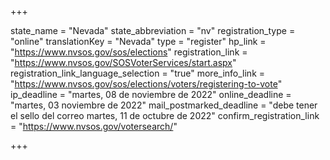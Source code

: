 +++

state_name = "Nevada"
state_abbreviation = "nv"
registration_type = "online"
translationKey = "Nevada"
type = "register"
hp_link = "https://www.nvsos.gov/sos/elections"
registration_link = "https://www.nvsos.gov/SOSVoterServices/start.aspx"
registration_link_language_selection = "true"
more_info_link = "https://www.nvsos.gov/sos/elections/voters/registering-to-vote"
ip_deadline = "martes, 08 de noviembre de 2022"
online_deadline = "martes, 03 noviembre de 2022"
mail_postmarked_deadline = "debe tener el sello del correo martes, 11 de octubre de 2022"
confirm_registration_link = "https://www.nvsos.gov/votersearch/"

+++
